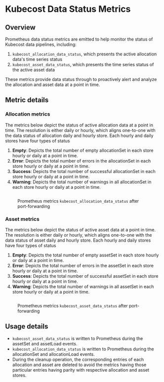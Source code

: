 # Kubecost Data Status Metrics

## Overview

Prometheus data status metrics are emitted to help monitor the status of Kubecost data pipelines, including:

1. `kubecost_allocation_data_status`, which presents the active allocation data's time series status
2. `kubecost_asset_data_status`, which presents the time series status of the active asset data

These metrics provide data status through to proactively alert and analyze the allocation and asset data at a point in time.

## Metric details

### Allocation metrics

The metrics below depict the status of active allocation data at a point in time. The resolution is either daily or hourly, which aligns one-to-one with the data status of allocation daily and hourly store. Each hourly and daily stores have four types of status

1. **Empty**: Depicts the total number of empty allocationSet in each store hourly or daily at a point in time.
2. **Error**: Depicts the total number of errors in the allocationSet in each store hourly or daily at a point in time.
3. **Success**: Depicts the total number of successful allocationSet in each store hourly or daily at a point in time.
4. **Warning**: Depicts the total number of warnings in all allocationSet in each store hourly or daily at a point in time.

<figure><img src="https://lh5.googleusercontent.com/sU3f2ci544mZcN1m7UyuoZIUiT4SlQV8NSGbOfjSzY7BFWpADJ78AHsonNfiKTsynMCi_VZxJ9sh9Oab2D6e11NwWe-SZA1ThyvqhM_XnHv0B2qAiUYJsvCXl3y6nT7WsFnHV1ctMBU746R8Rn77FQQ" alt=""><figcaption><p>Prometheus metrics <code>kubecost_allocation_data_status</code> after port-forwarding</p></figcaption></figure>

### Asset metrics

The metrics below depict the status of active asset data at a point in time. The resolution is either daily or hourly, which aligns one-to-one with the data status of asset daily and hourly store. Each hourly and daily stores have four types of status

1. **Empty**: Depicts the total number of empty assetSet in each store hourly or daily at a point in time.
2. **Error**: Depicts the total number of errors in the assetSet in each store hourly or daily at a point in time.
3. **Success**: Depicts the total number of successful assetSet in each store hourly or daily at a point in time.
4. **Warning**: Depicts the total number of warnings in all assetSet in each store hourly or daily at a point in time.

<figure><img src="https://lh4.googleusercontent.com/RJSOAkHm4_thoEKObDJ1Y1RwYqIYnA7c8me1ChdJ_rj27XklsVGBu9lMt_JaUdrvrRFnSj8uS951R7GEH-H_NPdK9qL8ttJbwUcZJvQG7FzXBOUC0O3oS3Y1lx-MQJZzaYy_NtefmX7fj1MIGmbLvDA" alt=""><figcaption><p>Prometheus metrics <code>kubecost_asset_data_status</code> after port-forwarding</p></figcaption></figure>

## Usage details

* `kubecost_asset_data_status` is written to Prometheus during the assetSet and assetLoad events.
* `kubecost_allocation_data_status` is written to Prometheus during the allocationSet and allocationLoad events.
* During the cleanup operation, the corresponding entries of each allocation and asset are deleted to avoid the metrics having those particular entries having parity with respective allocation and asset stores.
